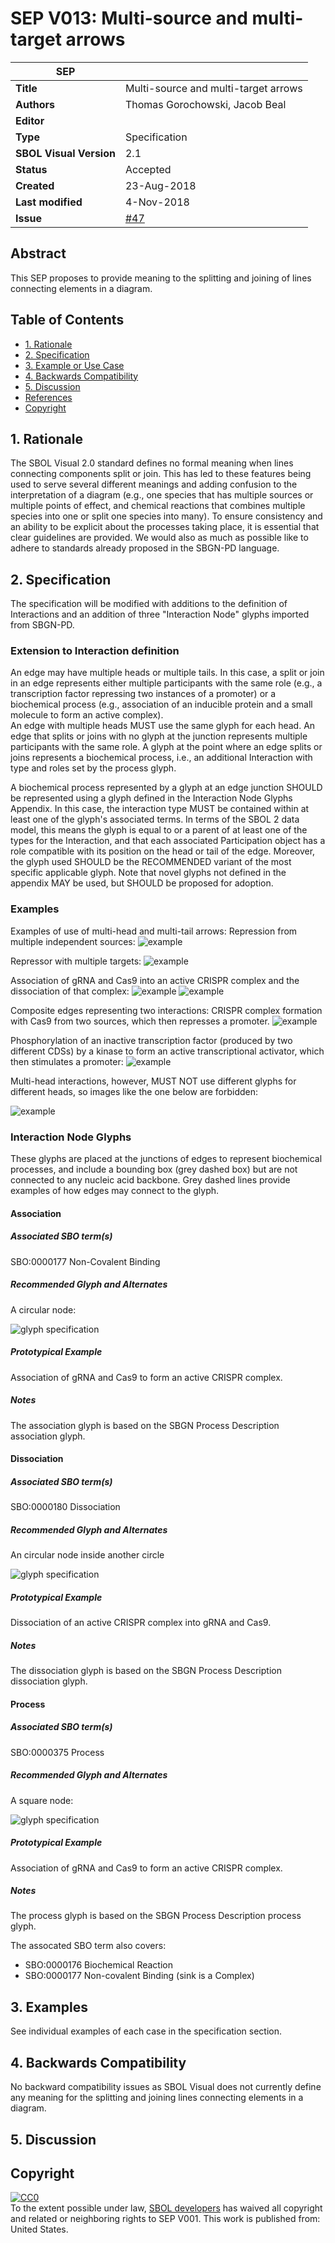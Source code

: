 # SEP V013: Multi-source and multi-target arrows

| SEP | |
| --- | --- |
| **Title** | Multi-source and multi-target arrows |
| **Authors** | Thomas Gorochowski, Jacob Beal |
| **Editor** |  |
| **Type** | Specification |
| **SBOL Visual Version** | 2.1 |
| **Status** | Accepted |
| **Created** | 23-Aug-2018 |
| **Last modified** | 4-Nov-2018 |
| **Issue** | [#47](https://github.com/SynBioDex/SBOL-visual/issues/47) |

## Abstract

This SEP proposes to provide meaning to the splitting and joining of lines connecting elements in a diagram.

## Table of Contents
- [1. Rationale](#rationale) 
- [2. Specification](#specification)
- [3. Example or Use Case](#example)
- [4. Backwards Compatibility](#compatibility)
- [5. Discussion](#discussion)
- [References](#references)
- [Copyright](#copyright)

## 1. Rationale <a name="rationale"></a>

The SBOL Visual 2.0 standard defines no formal meaning when lines connecting components split or join. This has led to these features being used to serve several different meanings and adding confusion to the interpretation of a diagram (e.g., one species that has multiple sources or multiple points of effect, and chemical reactions that combines multiple species into one or split one species into many). To ensure consistency and an ability to be explicit about the processes taking place, it is essential that clear guidelines are provided. We would also as much as possible like to adhere to standards already proposed in the SBGN-PD language.

## 2. Specification <a name="specification"></a>

The specification will be modified with additions to the definition of Interactions and an addition of three "Interaction Node" glyphs imported from SBGN-PD.

### Extension to Interaction definition

An edge may have multiple heads or multiple tails. 
In this case, a split or join in an edge represents either multiple participants with the same role (e.g., a transcription factor repressing two instances of a promoter) or a biochemical process (e.g., association of an inducible protein and a small molecule to form an active complex).  
An edge with multiple heads MUST use the same glyph for each head.
An edge that splits or joins with no glyph at the junction represents multiple participants with the same role.
A glyph at the point where an edge splits or joins represents a biochemical process, i.e., an additional Interaction with type and roles set by the process glyph. 

A biochemical process represented by a glyph at an edge junction SHOULD be represented using a glyph defined in the Interaction Node Glyphs Appendix. In this case, the interaction type MUST be contained within at least one of the glyph's associated terms.
In terms of the SBOL 2 data model, this means the glyph is equal to or a parent of at least one of the types for the Interaction, and that each associated Participation object has a role compatible with its position on the head or tail of the edge.
	Moreover, the glyph used SHOULD be the RECOMMENDED variant of the most specific applicable glyph.  Note that novel glyphs not defined in the appendix MAY be used, but SHOULD be proposed for adoption.

### Examples

Examples of use of multi-head and multi-tail arrows: 
Repression from multiple independent sources:
![example](../specification/figures/examples/pngversions/4d-multisource.png)

Repressor with multiple targets:
![example](../specification/figures/examples/pngversions/4d-multisink.png)

Association of gRNA and Cas9 into an active CRISPR complex and the dissociation of that complex:
![example](../specification/figures/examples/pngversions/4d-association.png)
![example](../specification/figures/examples/pngversions/4d-dissociation.png)

Composite edges representing two interactions: CRISPR complex formation with Cas9 from two sources, which then represses a promoter.
![example](../specification/figures/examples/pngversions/4d-composite.png)

Phosphorylation of an inactive transcription factor (produced by two different CDSs) by a kinase to form an active transcriptional activator, which then stimulates a promoter:
![example](../specification/figures/apdx-examples/pngversions/apdx-exa14.png)

Multi-head interactions, however, MUST NOT use different glyphs for different heads, so images like the one below are forbidden:

![example](../specification/figures/examples/pngversions/4d-conflict.png)

### Interaction Node Glyphs

These glyphs are placed at the junctions of edges to represent biochemical processes, and include a bounding box (grey dashed box) but are not connected to any nucleic acid backbone. Grey dashed lines provide examples of how edges may connect to the glyph.

#### Association

##### Associated SBO term(s)
SBO:0000177 Non-Covalent Binding

##### Recommended Glyph and Alternates
A circular node:

![glyph specification](../Glyphs/InteractionNodes/association/association-specification.png)

##### Prototypical Example

Association of gRNA and Cas9 to form an active CRISPR complex.

##### Notes
The association glyph is based on the SBGN Process Description association glyph.

#### Dissociation

##### Associated SBO term(s)
SBO:0000180 Dissociation

##### Recommended Glyph and Alternates
An circular node inside another circle

![glyph specification](../Glyphs/InteractionNodes/dissociation/dissociation-specification.png)

##### Prototypical Example

Dissociation of an active CRISPR complex into gRNA and Cas9.

##### Notes
The dissociation glyph is based on the SBGN Process Description dissociation glyph.

#### Process

##### Associated SBO term(s)
SBO:0000375 Process

##### Recommended Glyph and Alternates
A square node:

![glyph specification](../Glyphs/InteractionNodes/process/process-specification.png)

##### Prototypical Example

Association of gRNA and Cas9 to form an active CRISPR complex.

##### Notes
The process glyph is based on the SBGN Process Description process glyph.

The assocated SBO term also covers:

- SBO:0000176 Biochemical Reaction
- SBO:0000177 Non-covalent Binding (sink is a Complex)

## 3. Examples <a name='example'></a>

See individual examples of each case in the specification section.

## 4. Backwards Compatibility <a name='compatibility'></a>

No backward compatibility issues as SBOL Visual does not currently define any meaning for the splitting and joining lines connecting elements in a diagram.

## 5. Discussion <a name='discussion'></a>

## Copyright <a name='copyright'></a>

<p xmlns:dct="http://purl.org/dc/terms/" xmlns:vcard="http://www.w3.org/2001/vcard-rdf/3.0#">
  <a rel="license"
     href="http://creativecommons.org/publicdomain/zero/1.0/">
    <img src="http://i.creativecommons.org/p/zero/1.0/88x31.png" style="border-style: none;" alt="CC0" />
  </a>
  <br />
  To the extent possible under law,
  <a rel="dct:publisher"
     href="sbolstandard.org">
    <span property="dct:title">SBOL developers</span></a>
  has waived all copyright and related or neighboring rights to
  <span property="dct:title">SEP V001</span>.
This work is published from:
<span property="vcard:Country" datatype="dct:ISO3166"
      content="US" about="sbolstandard.org">
  United States</span>.
</p>